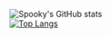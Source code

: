 ![Spooky's GitHub stats](https://github-readme-stats.vercel.app/api?username=cookiesofspooky&show_icons=true&theme=radical)
<br>
[![Top Langs](https://github-readme-stats.vercel.app/api/top-langs/?username=CookiesOfSpooky&layout=compact)](https://github.com/anuraghazra/github-readme-stats)
